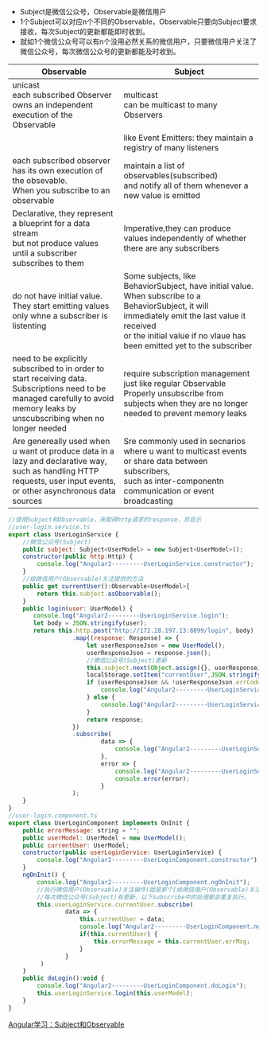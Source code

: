- Subject是微信公众号，Observable是微信用户
- 1个Subject可以对应n个不同的Observable，Observable只要向Subject要求接收，每次Subject的更新都能即时收到。
- 就如1个微信公众号可以有n个没用必然关系的微信用户，只要微信用户关注了微信公众号，每次微信公众号的更新都能及时收到。

|Observable|Subject|
|---|---|
|unicast<br>each subscribed Observer owns an independent execution of the Observable|multicast<br>can be multicast to many Observers|
||like Event Emitters: they maintain a registry of many listeners|
|each subscribed observer has its own execution of the obsevable.<br>When you subscribe to an observable|maintain a list of observables(subscribed) <br> and notify all of them whenever a new value is emitted|
|Declarative, they represent a blueprint for a data stream<br>but not produce values until a subscriber subscribes to them|Imperative,they can produce values independently of whether there are any subscribers|
|do not have initial value.<br>They start emitting values only whne a subscriber is listenting|Some subjects, like BehaviorSubject, have initial value.<br>When subscribe to a BehaviorSubject, it will immediately emit the last value it received <br>or the initial value if no vlaue has been emitted yet to the subscriber|
|need to be explicitly subscribed to in order to start receiving data.<br>Subscriptions need to be managed carefully to avoid memory leaks by unscubscribing when no longer needed|require subscription management just like regular Observable<br>Properly unsubscribe from subjects when they are no longer needed to prevent memory leaks|
|Are genereally used when u want ot produce data in a lazy and declarative way, <br>such as handling HTTP requests, user input events, or other asynchronous data sources|Sre commonly used in secnarios where u want to multicast events or share data between subscribers,<br>such as inter-componentn communication or event broadcasting|

```javascript
//使用Subject和Observable，来取得http请求的response，并显示
//user-login.service.ts
export class UserLoginService {  
    //微信公众号(Subject)
    public subject: Subject<UserModel> = new Subject<UserModel>();
    constructor(public http:Http) {
        console.log("Angular2---------UserLoginService.constructor");
    }
    //给微信用户(Observable)关注提供的方法
    public get currentUser():Observable<UserModel>{
        return this.subject.asObservable();
    }
    public login(user: UserModel) {
       console.log("Angular2---------UserLoginService.login");
       let body = JSON.stringify(user);
       return this.http.post("http://172.28.197.13:8899/login", body)
                  .map((response: Response) => {
                      let userResponseJson = new UserModel();
                      userResponseJson = response.json();
                      //微信公众号(Subject)更新
                      this.subject.next(Object.assign({}, userResponseJson));
                      localStorage.setItem("currentUser",JSON.stringify(userResponseJson));
                      if (userResponseJson && !userResponseJson.errCode) {
                          console.log("Angular2---------UserLoginService.login SUCCESSED");
                      } else {
                          console.log("Angular2---------UserLoginService.login FAILED");
                      }
                      return response;
                  })
                  .subscribe(
                          data => {
                              console.log("Angular2---------UserLoginService.login subscribe data : " + JSON.stringify(data.json()));
                          },
                          error => {
                              console.log("Angular2---------UserLoginService.login err");
                              console.error(error);
                          }
                  );
    }
}
//user-login.component.ts
export class UserLoginComponent implements OnInit {
    public errorMessage: string = "";    
    public userModel: UserModel = new UserModel();
    public currentUser: UserModel;
    constructor(public userLoginService: UserLoginService) {
        console.log("Angular2---------UserLoginComponent.constructor");
    }
    ngOnInit() {
        console.log("Angular2---------UserLoginComponent.ngOnInit");
        //执行微信用户(Observable)关注操作(就是那个[给微信用户(Observable)关注提供的方法])。
        //每次微信公众号(Subject)有更新，以下subscribe中的处理都会重复执行。
        this.userLoginService.currentUser.subscribe(
                data => {
                    this.currentUser = data;
                    console.log("Angular2---------UserLoginComponent.ngOnInit data : " + JSON.stringify(data));
                    if(this.currentUser) {
                        this.errorMessage = this.currentUser.errMsg;
                    }
                }
         )
    }
    public doLogin():void {
        console.log("Angular2---------UserLoginComponent.doLogin"); 
        this.userLoginService.login(this.userModel);
    }
}
```

[Angular学习：Subject和Observable](https://blog.csdn.net/superpeepi_csdn/article/details/72673122)
